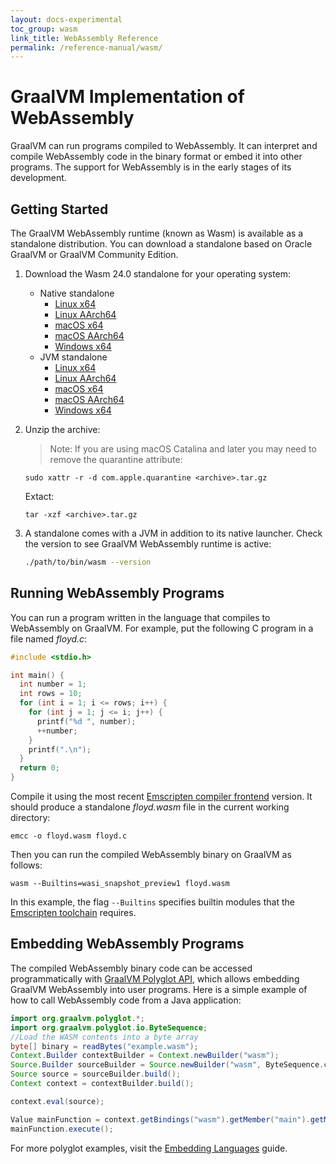 ```yaml
---
layout: docs-experimental
toc_group: wasm
link_title: WebAssembly Reference
permalink: /reference-manual/wasm/
---
```


# GraalVM Implementation of WebAssembly

GraalVM can run programs compiled to WebAssembly.
It can interpret and compile WebAssembly code in the binary format or embed it into other programs.
The support for WebAssembly is in the early stages of its development.

## Getting Started

The GraalVM WebAssembly runtime (known as Wasm) is available as a standalone distribution.
You can download a standalone based on Oracle GraalVM or GraalVM Community Edition. 

1. Download the Wasm 24.0 standalone for your operating system:
   - Native standalone
      * [Linux x64](https://gds.oracle.com/download/wasm/archive/graalwasm-24.0.1-linux-amd64.tar.gz)
      * [Linux AArch64](https://gds.oracle.com/download/wasm/archive/graalwasm-24.0.1-linux-aarch64.tar.gz)
      * [macOS x64](https://gds.oracle.com/download/wasm/archive/graalwasm-24.0.1-macos-amd64.tar.gz)
      * [macOS AArch64](https://gds.oracle.com/download/wasm/archive/graalwasm-24.0.1-macos-aarch64.tar.gz)
      * [Windows x64](https://gds.oracle.com/download/wasm/archive/graalwasm-24.0.1-windows-amd64.zip)
   - JVM standalone
      * [Linux x64](https://gds.oracle.com/download/wasm/archive/graalwasm-jvm-24.0.1-linux-amd64.tar.gz)
      * [Linux AArch64](https://gds.oracle.com/download/wasm/archive/graalwasm-jvm-24.0.1-linux-aarch64.tar.gz)
      * [macOS x64](https://gds.oracle.com/download/wasm/archive/graalwasm-jvm-24.0.1-macos-amd64.tar.gz)
      * [macOS AArch64](https://gds.oracle.com/download/wasm/archive/graalwasm-jvm-24.0.1-macos-aarch64.tar.gz)
      * [Windows x64](https://gds.oracle.com/download/wasm/archive/graalwasm-jvm-24.0.1-windows-amd64.zip)

2. Unzip the archive:

    > Note: If you are using macOS Catalina and later you may need to remove the quarantine attribute:
    ```shell
    sudo xattr -r -d com.apple.quarantine <archive>.tar.gz
    ```

    Extact:
    ```shell
    tar -xzf <archive>.tar.gz
    ```
   
3. A standalone comes with a JVM in addition to its native launcher. Check the version to see GraalVM WebAssembly runtime is active:
    ```bash
    ./path/to/bin/wasm --version
    ```

## Running WebAssembly Programs

You can run a program written in the language that compiles to WebAssembly on GraalVM.
For example, put the following C program in a file named _floyd.c_:
```c
#include <stdio.h>

int main() {
  int number = 1;
  int rows = 10;
  for (int i = 1; i <= rows; i++) {
    for (int j = 1; j <= i; j++) {
      printf("%d ", number);
      ++number;
    }
    printf(".\n");
  }
  return 0;
}
```

Compile it using the most recent [Emscripten compiler frontend](https://emscripten.org/docs/tools_reference/emcc.html) version. It should produce a standalone _floyd.wasm_ file in the current working directory:
```shell
emcc -o floyd.wasm floyd.c
```

Then you can run the compiled WebAssembly binary on GraalVM as follows:
```shell
wasm --Builtins=wasi_snapshot_preview1 floyd.wasm
```

In this example, the flag `--Builtins` specifies builtin modules that the [Emscripten toolchain](https://emscripten.org/index.html) requires.

## Embedding WebAssembly Programs

The compiled WebAssembly binary code can be accessed programmatically with [GraalVM Polyglot API](https://www.graalvm.org/sdk/javadoc/org/graalvm/polyglot/package-summary.html), which allows embedding GraalVM WebAssembly into user programs. Here is a simple example of how to call WebAssembly code from a Java application:

```java
import org.graalvm.polyglot.*;
import org.graalvm.polyglot.io.ByteSequence;
//Load the WASM contents into a byte array
byte[] binary = readBytes("example.wasm");
Context.Builder contextBuilder = Context.newBuilder("wasm");
Source.Builder sourceBuilder = Source.newBuilder("wasm", ByteSequence.create(binary), "example");
Source source = sourceBuilder.build();
Context context = contextBuilder.build();

context.eval(source);

Value mainFunction = context.getBindings("wasm").getMember("main").getMember("_start");
mainFunction.execute();
```

For more polyglot examples, visit the [Embedding Languages](../embedding/embed-languages.md) guide.
